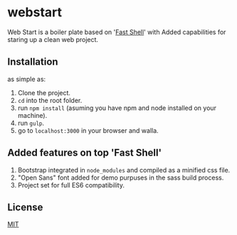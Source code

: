 # webstart
Web Start is a boiler plate based on '[Fast Shell](https://hosseinkarami.com/fastshell/)' with Added capabilities 
for staring up a clean web project.

## Installation
as simple as:
1. Clone the project.
2. `cd` into the root folder.
3. run `npm install` (asuming you have npm and node installed on your machine).
4. run `gulp`.
5. go to `localhost:3000` in your browser and walla.

## Added features on top 'Fast Shell'
1. Bootstrap integrated in `node_modules` and compiled as a minified css file.
2. "Open Sans" font added for demo purpuses in the sass build process.
3. Project set for full ES6 compatibility. 

## License
[MIT](https://github.com/verybluebot/webstart/blob/master/LICENSE.md)
